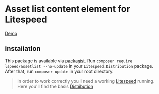 # Asset list content element for Litespeed

[Demo](https://elements.litespeed.io/assetlist)

## Installation

This package is available via [packagist]. Run `composer require lspeed/assetlist --no-update` in your
`Litespeed.Distribution` package. After that, run `composer update` in your root directory.

> In order to work correctly you'll need a working [Litespeed] running. Here you'll find the basis [Distribution]

[litespeed]: https://litespeed.io
[distribution]: https://github.com/LitespeedProject/Distribution
[packagist]: https://packagist.org/packages/lspeed/assetlist
